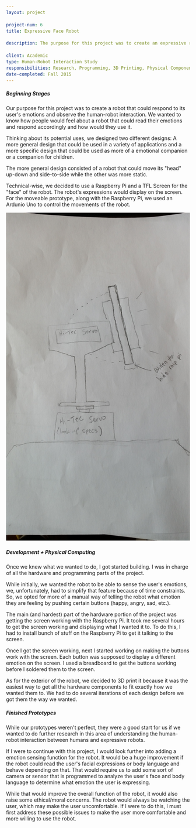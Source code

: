 ```yaml
---
layout: project

project-num: 6
title: Expressive Face Robot

description: The purpose for this project was to create an expressive robot prototype and analyze the human-robot interaction. The Expressive Face Robot is a robot that can display facial emotions. My team and I created two prototypes, one with a moveable body and one with a stationary body. The moveable version could move its "face" up-and-down as well as side-to-side. This prototype was designed to be used in a variety of applications. The stationary version has more of a "cute" appearance. The idea was for this prototype to be used in more specific scenarios such as a device for children or a emotional support device. Both prototypes were built with Arduino and Raspberry Pi. The exteriors were 3D-printed.

client: Academic
type: Human-Robot Interaction Study
responsibilities: Research, Programming, 3D Printing, Physical Components
date-completed: Fall 2015
---
```


##### Beginning Stages
Our purpose for this project was to create a robot that could respond to its user's emotions and observe the human-robot interaction. We wanted to know how people would feel about a robot that could read their emotions and respond accordingly and how would they use it. 

Thinking about its potential uses, we designed two different designs: A more general design that could be used in a variety of applications and a more specific design that could be used as more of a emotional companion or a companion for children.

The more general design consisted of a robot that could move its "head" up-down and side-to-side while the other was more static. 

Technical-wise, we decided to use a Raspberry Pi and a TFL Screen for the "face" of the robot. The robot's expressions would display on the screen. For the moveable prototype, along with the Raspberry Pi, we used an Ardunio Uno to control the movements of the robot.

<img src="../assets/images/project-imgs/project6/2015-11-17 10.29.31.jpg" class="indiv-proj-img">

##### Development + Physical Computing
Once we knew what we wanted to do, I got started building. I was in charge of all the hardware and programming parts of the project. 

While initially, we wanted the robot to be able to sense the user's emotions, we, unfortunately, had to simplify that feature because of time constraints. So, we opted for more of a manual way of telling the robot what emotion they are feeling by pushing certain buttons (happy, angry, sad, etc.).

The main (and hardest) part of the hardware portion of the project was getting the screen working with the Raspberry Pi. It took me several hours to get the screen working and displaying what I wanted it to. To do this, I had to install bunch of stuff on the Raspberry Pi to get it talking to the screen. 

Once I got the screen working, next I started working on making the buttons work with the screen. Each button was supposed to display a different emotion on the screen. I used a breadboard to get the buttons working before I soldered them to the screen.

As for the exterior of the robot, we decided to 3D print it because it was the easiest way to get all the hardware components to fit exactly how we wanted them to. We had to do several iterations of each design before we got them the way we wanted.

##### Finished Prototypes
While our prototypes weren't perfect, they were a good start for us if we wanted to do further research in this area of understanding the human-robot interaction between humans and expressive robots.

If I were to continue with this project, I would look further into adding a emotion sensing function for the robot. It would be a huge improvement if the robot could read the user's facial expressions or body language and behave depending on that. That would require us to add some sort of camera or sensor that is programmed to analyze the user's face and body language to determine what emotion the user is expressing. 

While that would improve the overall function of the robot, it would also raise some ethical/moral concerns. The robot would always be watching the user, which may make the user uncomfortable. If I were to do this, I must first address these possible issues to make the user more comfortable and more willing to use the robot. 
